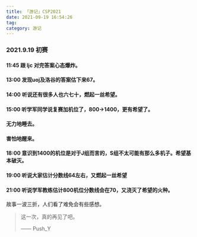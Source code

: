 ```yaml
---
title: 「游记」CSP2021
date: 2021-09-19 16:54:26
tag: 
category: 游记
---
```


### 2021.9.19 初赛

#### 11:45 跟 ljc 对完答案心态爆炸。

#### 13:00 发现uoj及洛谷的答案估下来67。

#### 14:00 听说还有很多人也六七十，燃起一丝希望。

#### 15:00 听学军同学说复赛加机位了，800->1400，更有希望了。

#### 无力地睡去。

#### 害怕地醒来。

#### 18:00 意识到1400的机位是对于J组而言的，S组不太可能有那么多机子。希望基本破灭。

#### 19:00 听说大家估计分数线64左右，又燃起一丝希望

#### 21:00 听说学军教练估计800机位分数线会在70，又浇灭了希望的火种。

故事一波三折，人们看了难免会有些感想。

> 这一次，真的再见了吧。
>
> —— Push_Y
